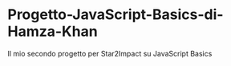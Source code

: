 # Progetto-JavaScript-Basics-di-Hamza-Khan
Il mio secondo progetto per Star2Impact su JavaScript Basics
